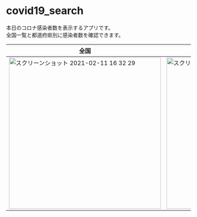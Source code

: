 # covid19_search

本日のコロナ感染者数を表示するアプリです。  
全国一覧と都道府県別に感染者数を確認できます。

|全国|都道府県別|
|---|---|
|<img width="414" alt="スクリーンショット 2021-02-11 16 32 29" src="https://user-images.githubusercontent.com/59609211/107611481-6bce5080-6c87-11eb-91cc-b890765f1394.png">|<img width="414" alt="スクリーンショット 2021-02-11 16 32 24" src="https://user-images.githubusercontent.com/59609211/107611508-7be63000-6c87-11eb-95d3-8df01b2f0964.png">|
